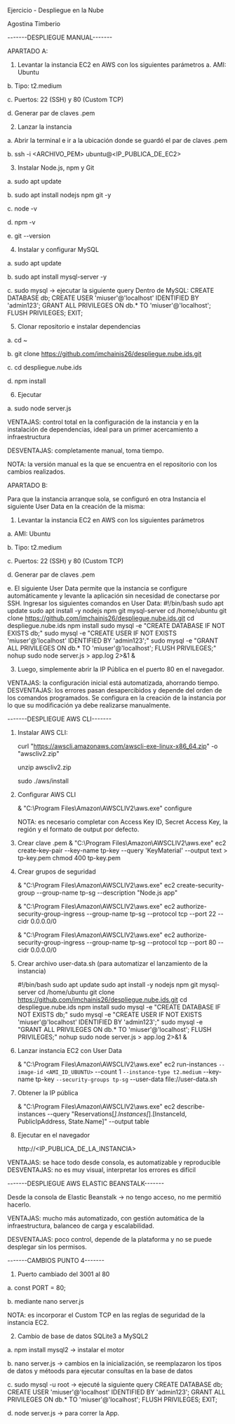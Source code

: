 Ejercicio - Despliegue en la Nube

Agostina Timberio

-------DESPLIEGUE MANUAL-------

APARTADO A: 

1. Levantar la instancia EC2 en AWS con los siguientes parámetros
a. AMI: Ubuntu

b. Tipo: t2.medium

c. Puertos: 22 (SSH) y 80 (Custom TCP)

d. Generar par de claves .pem


2. Lanzar la instancia
   
a. Abrir la terminal e ir a la ubicación donde se guardó el par de claves .pem

b. ssh -i <ARCHIVO_PEM> ubuntu@<IP_PUBLICA_DE_EC2>


3. Instalar Node.js, npm y Git

a. sudo apt update

b. sudo apt install nodejs npm git -y

c. node -v

d. npm -v

e. git --version


4. Instalar y configurar MySQL
   
a. sudo apt update

b. sudo apt install mysql-server -y

c. sudo mysql -> ejecutar la siguiente query
    Dentro de MySQL:
    CREATE DATABASE db;
    CREATE USER 'miuser'@'localhost' IDENTIFIED BY 'admin123';
    GRANT ALL PRIVILEGES ON db.* TO 'miuser'@'localhost';
    FLUSH PRIVILEGES;
    EXIT;


5. Clonar repositorio e instalar dependencias

a. cd ~

b. git clone https://github.com/imchainis26/despliegue.nube.ids.git

c. cd despliegue.nube.ids

d. npm install


6. Ejecutar
    
a. sudo node server.js

VENTAJAS: control total en la configuración de la instancia y en la instalación de dependencias, ideal para un primer acercamiento a infraestructura

DESVENTAJAS: completamente manual, toma tiempo.


NOTA: la versión manual es la que se encuentra en el repositorio con los cambios realizados. 


APARTADO B: 

Para que la instancia arranque sola, se configuró en otra Instancia el siguiente User Data en la creación de la misma:


1. Levantar la instancia EC2 en AWS con los siguientes parámetros
   
a. AMI: Ubuntu

b. Tipo: t2.medium

c. Puertos: 22 (SSH) y 80 (Custom TCP)

d. Generar par de claves .pem

e. El siguiente User Data permite que la instancia se configure automáticamente y levante la aplicación sin necesidad de conectarse por SSH. Ingresar los siguientes comandos en User Data: 
    #!/bin/bash
    sudo apt update
    sudo apt install -y nodejs npm git mysql-server
    cd /home/ubuntu
    git clone https://github.com/imchainis26/despliegue.nube.ids.git
    cd despliegue.nube.ids
    npm install
    sudo mysql -e "CREATE DATABASE IF NOT EXISTS db;"
    sudo mysql -e "CREATE USER IF NOT EXISTS 'miuser'@'localhost' IDENTIFIED BY 'admin123';"
    sudo mysql -e "GRANT ALL PRIVILEGES ON db.* TO 'miuser'@'localhost'; FLUSH PRIVILEGES;"
    nohup sudo node server.js > app.log 2>&1 &

3. Luego, simplemente abrir la IP Pública en el puerto 80 en el navegador.

VENTAJAS: la configuración inicial está automatizada, ahorrando tiempo.
DESVENTAJAS: los errores pasan desapercibidos y depende del orden de los comandos programados. Se configura en la creación de la instancia por lo que su modificación ya debe realizarse manualmente. 


-------DESPLIEGUE AWS CLI-------

1. Instalar AWS CLI:
   
    curl "https://awscli.amazonaws.com/awscli-exe-linux-x86_64.zip" -o "awscliv2.zip"
   
    unzip awscliv2.zip
   
    sudo ./aws/install
   
   
2. Configurar AWS CLI
   
    & "C:\Program Files\Amazon\AWSCLIV2\aws.exe" configure
   
    NOTA: es necesario completar con Access Key ID, Secret Access Key, la región y el formato de output por defecto.


3. Crear clave .pem
    & "C:\Program Files\Amazon\AWSCLIV2\aws.exe" ec2 create-key-pair --key-name tp-key --query 'KeyMaterial' --output text > tp-key.pem
    chmod 400 tp-key.pem

4. Crear grupos de seguridad

    & "C:\Program Files\Amazon\AWSCLIV2\aws.exe" ec2 create-security-group --group-name tp-sg --description "Node.js app"
    
    & "C:\Program Files\Amazon\AWSCLIV2\aws.exe" ec2 authorize-security-group-ingress --group-name tp-sg --protocol tcp --port 22 --cidr 0.0.0.0/0
    
    & "C:\Program Files\Amazon\AWSCLIV2\aws.exe" ec2 authorize-security-group-ingress --group-name tp-sg --protocol tcp --port 80 --cidr 0.0.0.0/0


5. Crear archivo user-data.sh (para automatizar el lanzamiento de la instancia)

    #!/bin/bash
    sudo apt update
    sudo apt install -y nodejs npm git mysql-server
    cd /home/ubuntu
    git clone https://github.com/imchainis26/despliegue.nube.ids.git
    cd despliegue.nube.ids
    npm install
    sudo mysql -e "CREATE DATABASE IF NOT EXISTS db;"
    sudo mysql -e "CREATE USER IF NOT EXISTS 'miuser'@'localhost' IDENTIFIED BY 'admin123';"
    sudo mysql -e "GRANT ALL PRIVILEGES ON db.* TO 'miuser'@'localhost'; FLUSH PRIVILEGES;"
    nohup sudo node server.js > app.log 2>&1 &


6. Lanzar instancia EC2 con User Data

   & "C:\Program Files\Amazon\AWSCLIV2\aws.exe" ec2 run-instances `
    --image-id <AMI_ID_UBUNTU> `
    --count 1 `
    --instance-type t2.medium `
    --key-name tp-key `
    --security-groups tp-sg `
    --user-data file://user-data.sh


7. Obtener la IP pública

     & "C:\Program Files\Amazon\AWSCLIV2\aws.exe" ec2 describe-instances --query "Reservations[*].Instances[*].[InstanceId, PublicIpAddress, State.Name]" --output table


8. Ejecutar en el navegador

     http://<IP_PUBLICA_DE_LA_INSTANCIA>

VENTAJAS: se hace todo desde consola, es automatizable y reproducible
DESVENTAJAS: no es muy visual, interpretar los errores es difícil


-------DESPLIEGUE AWS ELASTIC BEANSTALK-------

Desde la consola de Elastic Beanstalk -> no tengo acceso, no me permitió hacerlo. 

VENTAJAS: mucho más automatizado, con gestión automática de la infraestructura, balanceo de carga y escalabilidad.

DESVENTAJAS: poco control, depende de la plataforma y no se puede desplegar sin los permisos. 

-------CAMBIOS PUNTO 4-------

1. Puerto cambiado del 3001 al 80
   
a. const PORT = 80;

b. mediante nano server.js


NOTA: es incorporar el Custom TCP en las reglas de seguridad de la instancia EC2. 


2. Cambio de base de datos SQLite3 a MySQL2
   
a. npm install mysql2 -> instalar el motor

b. nano server.js -> cambios en la inicialización, se reemplazaron los tipos de datos y métoods para ejecutar consultas en la base de datos

c. sudo mysql -u root -> ejecuté la siguiente query
    CREATE DATABASE db;
    CREATE USER 'miuser'@'localhost' IDENTIFIED BY 'admin123';
    GRANT ALL PRIVILEGES ON db.* TO 'miuser'@'localhost';
    FLUSH PRIVILEGES;
    EXIT;
    
d. node server.js -> para correr la App.

